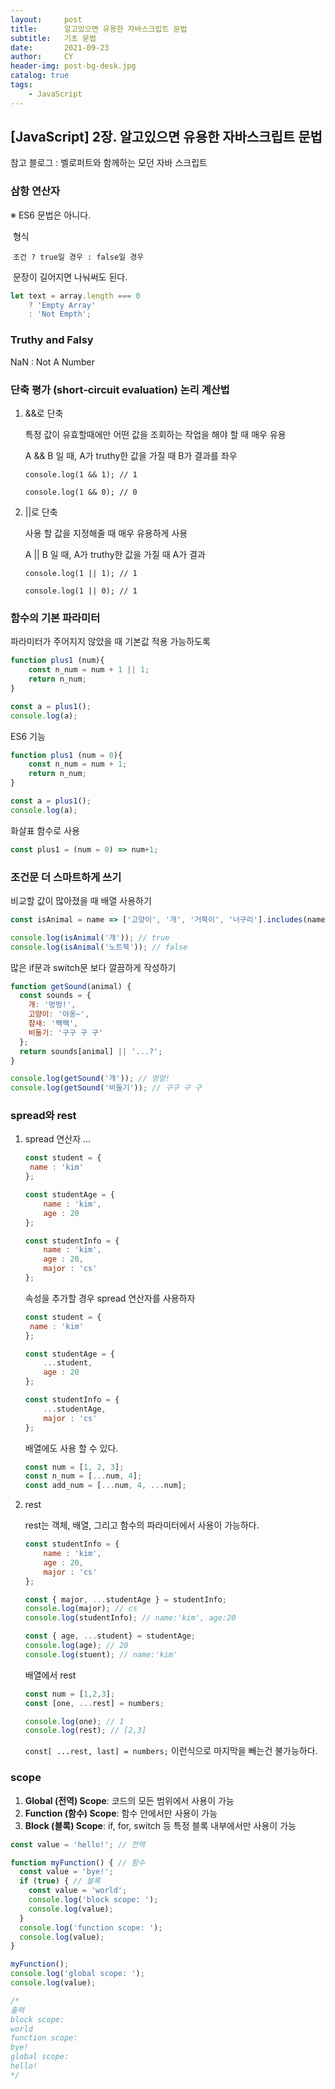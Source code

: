 ```yaml
---
layout:     post
title:      알고있으면 유용한 자바스크립트 문법
subtitle:   기초 문법
date:       2021-09-23
author:     CY
header-img: post-bg-desk.jpg
catalog: true
tags:
    - JavaScript
---
```


## [JavaScript] 2장. 알고있으면 유용한 자바스크립트 문법
참고 블로그 : 벨로퍼트와 함께하는 모던 자바 스크립트 

[링크]: https://learnjs.vlpt.us/



### 삼항 연산자

※ ES6 문법은 아니다.

​	형식

​	`조건 ? true일 경우 : false일 경우`

​	문장이 길어지면 나눠써도 된다.

```javascript
let text = array.length === 0
	? 'Empty Array'
	: 'Not Empth';
```



### Truthy and Falsy

NaN : Not A Number



### 단축 평가 (short-circuit evaluation) 논리 계산법

1. &&로 단축

   특정 값이 유효할때에만 어떤 값을 조회하는 작업을 해야 할 때 매우 유용

   A && B 일 때, A가 truthy한 값을 가질 때 B가 결과를 좌우

   `console.log(1 && 1); // 1`

   `console.log(1 && 0); // 0`

2. ||로 단축

   사용 할 값을 지정해줄 때 매우 유용하게 사용

   A || B 일 때, A가 truthy한 값을 가질 때 A가 결과

   `console.log(1 || 1); // 1`

   `console.log(1 || 0); // 1`



### 함수의 기본 파라미터

파라미터가 주어지지 않았을 때 기본값 적용 가능하도록

```javascript
function plus1 (num){
    const n_num = num + 1 || 1;
    return n_num;
}

const a = plus1();
console.log(a);
```

ES6 기능

```javascript
function plus1 (num = 0){
    const n_num = num + 1;
    return n_num;
}

const a = plus1();
console.log(a);
```

화살표 함수로 사용

```javascript
const plus1 = (num = 0) => num+1;
```



### 조건문 더 스마트하게 쓰기

비교할 값이 많아졌을 때 배열 사용하기

```javascript
const isAnimal = name => ['고양이', '개', '거북이', '너구리'].includes(name);

console.log(isAnimal('개')); // true
console.log(isAnimal('노트북')); // false
```

많은 if문과 switch문 보다 깔끔하게 작성하기

```javascript
function getSound(animal) {
  const sounds = {
    개: '멍멍!',
    고양이: '야옹~',
    참새: '짹짹',
    비둘기: '구구 구 구'
  };
  return sounds[animal] || '...?';
}

console.log(getSound('개')); // 멍멍!
console.log(getSound('비둘기')); // 구구 구 구
```



### spread와 rest

1. spread 연산자 ...

   ```javascript
   const student = {
   	name : 'kim'
   };
   
   const studentAge = {
       name : 'kim',
       age : 20
   };
   
   const studentInfo = {
       name : 'kim',
       age : 20,
       major : 'cs'
   };
   ```

   속성을 추가할 경우 spread 연산자를 사용하자

   ```javascript
   const student = {
   	name : 'kim'
   };
   
   const studentAge = {
       ...student,
       age : 20
   };
   
   const studentInfo = {
       ...studentAge,
       major : 'cs'
   };
   ```

   배열에도 사용 할 수 있다.

   ```javascript
   const num = [1, 2, 3];
   const n_num = [...num, 4];
   const add_num = [...num, 4, ...num];
   ```

   

2. rest

   rest는 객체, 배열, 그리고 함수의 파라미터에서 사용이 가능하다.

   ```javascript
   const studentInfo = {
       name : 'kim',
       age : 20,
       major : 'cs'
   };
   
   const { major, ...studentAge } = studentInfo;
   console.log(major); // cs
   console.log(studentInfo); // name:'kim', age:20
   
   const { age, ...student} = studentAge;
   console.log(age); // 20
   console.log(stuent); // name:'kim'
   ```

   배열에서 rest

   ```javascript
   const num = [1,2,3];
   const [one, ...rest] = numbers;
   
   console.log(one); // 1
   console.log(rest); // [2,3]
   ```

   `const[ ...rest, last] = numbers;` 이런식으로 마지막을 빼는건 불가능하다.



### scope

1. **Global (전역) Scope**: 코드의 모든 범위에서 사용이 가능
2. **Function (함수) Scope**: 함수 안에서만 사용이 가능
3. **Block (블록) Scope**: if, for, switch 등 특정 블록 내부에서만 사용이 가능

```javascript
const value = 'hello!'; // 전역

function myFunction() { // 함수
  const value = 'bye!';
  if (true) { // 블록
    const value = 'world';
    console.log('block scope: ');
    console.log(value);
  }
  console.log('function scope: ');
  console.log(value);
}

myFunction();
console.log('global scope: ');
console.log(value);

/*
출력
block scope:
world
function scope:
bye!
global scope:
hello!
*/
```

